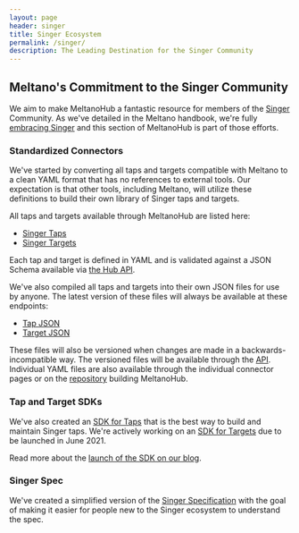```yaml
---
layout: page
header: singer
title: Singer Ecosystem
permalink: /singer/
description: The Leading Destination for the Singer Community
---
```


## Meltano's Commitment to the Singer Community

We aim to make MeltanoHub a fantastic resource for members of the [Singer](https://singer.io) Community.
As we've detailed in the Meltano handbook, we're fully [embracing Singer](https://meltano.com/docs/#embracing-singer) and this section of MeltanoHub is part of those efforts.

### Standardized Connectors

We've started by converting all taps and targets compatible with Meltano to a clean YAML format that has no references to external tools.
Our expectation is that other tools, including Meltano, will utilize these definitions to build their own library of Singer taps and targets.

All taps and targets available through MeltanoHub are listed here:

* [Singer Taps](/singer/taps/)
* [Singer Targets](/singer/targets/)

Each tap and target is defined in YAML and is validated against a JSON Schema available via [the Hub API](/singer/api/v1/schema.json).

We've also compiled all taps and targets into their own JSON files for use by anyone.
The latest version of these files will always be available at these endpoints:

* [Tap JSON](/singer/taps.json)
* [Target JSON](/singer/targets.json)

These files will also be versioned when changes are made in a backwards-incompatible way. 
The versioned files will be available through the [API](/singer/api/v1/).
Individual YAML files are also available through the individual connector pages or on the [repository](https://gitlab.com/meltano/hub/) building MeltanoHub.

### Tap and Target SDKs

We've also created an [SDK for Taps](https://gitlab.com/meltano/singer-sdk) that is the best way to build and maintain Singer taps.
We're actively working on an [SDK for Targets](https://gitlab.com/groups/meltano/-/epics/91) due to be launched in June 2021.

Read more about the [launch of the SDK on our blog](https://meltano.com/blog/2021/04/05/meltano-launches-v0-1-0-of-the-singer-tap-sdk/).

### Singer Spec

We've created a simplified version of the [Singer Specification](/singer/spec) with the goal of making it easier for people new to the Singer ecosystem to understand the spec.
